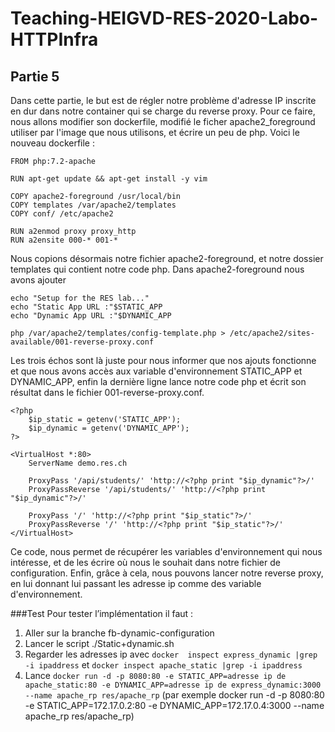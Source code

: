 
# Teaching-HEIGVD-RES-2020-Labo-HTTPInfra

## Partie 5

Dans cette partie, le but est de régler notre problème d'adresse IP inscrite en dur dans notre container qui se charge du reverse proxy. Pour ce faire, nous allons modifier son dockerfile, modifié le ficher apache2_foreground utiliser par l'image que nous utilisons, et écrire un peu de php. Voici le nouveau dockerfile :

    FROM php:7.2-apache
    
    RUN apt-get update && apt-get install -y vim
    
    COPY apache2-foreground /usr/local/bin
    COPY templates /var/apache2/templates
    COPY conf/ /etc/apache2
    
    RUN a2enmod proxy proxy_http
    RUN a2ensite 000-* 001-*

Nous copions désormais notre fichier apache2-foreground, et notre dossier templates qui contient notre code php.
Dans apache2-foreground nous avons ajouter

    echo "Setup for the RES lab..."
    echo "Static App URL :"$STATIC_APP
    echo "Dynamic App URL :"$DYNAMIC_APP
    
    php /var/apache2/templates/config-template.php > /etc/apache2/sites-available/001-reverse-proxy.conf
    
Les trois échos sont là juste pour nous informer que nos ajouts fonctionne et que nous avons accès aux variable d'environnement STATIC_APP et DYNAMIC_APP, enfin la dernière ligne lance notre code php et écrit son résultat dans le fichier 001-reverse-proxy.conf.

    <?php
    	$ip_static = getenv('STATIC_APP');
    	$ip_dynamic = getenv('DYNAMIC_APP');
    ?>
    
    <VirtualHost *:80>
    	ServerName demo.res.ch
    
    	ProxyPass '/api/students/' 'http://<?php print "$ip_dynamic"?>/'
    	ProxyPassReverse '/api/students/' 'http://<?php print "$ip_dynamic"?>/'
    
    	ProxyPass '/' 'http://<?php print "$ip_static"?>/'
    	ProxyPassReverse '/' 'http://<?php print "$ip_static"?>/'
    </VirtualHost>
    
Ce code, nous permet de récupérer les variables d'environnement qui nous intéresse, et de les écrire où nous le souhait dans notre fichier de configuration.
Enfin, grâce à cela, nous pouvons lancer notre reverse proxy, en lui donnant lui passant les adresse ip comme des variable d'environnement.

###Test 
Pour tester l’implémentation il faut :
1)	Aller sur la branche fb-dynamic-configuration
2)	Lancer le script ./Static+dynamic.sh
3) 	Regarder les adresses ip avec `docker  inspect express_dynamic |grep -i ipaddress` et `docker inspect apache_static |grep -i ipaddress`
4)	Lance `docker run -d -p 8080:80 -e STATIC_APP=adresse ip de apache_static:80 -e DYNAMIC_APP=adresse ip de express_dynamic:3000 --name apache_rp res/apache_rp` (par exemple docker run -d -p 8080:80 -e STATIC_APP=172.17.0.2:80 -e DYNAMIC_APP=172.17.0.4:3000 --name apache_rp res/apache_rp)
